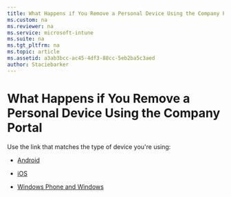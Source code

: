 ```yaml
---
title: What Happens if You Remove a Personal Device Using the Company Portal
ms.custom: na
ms.reviewer: na
ms.service: microsoft-intune
ms.suite: na
ms.tgt_pltfrm: na
ms.topic: article
ms.assetid: a3ab3bcc-ac45-4df3-88cc-5eb2ba5c3aed
author: Staciebarker
---
```

# What Happens if You Remove a Personal Device Using the Company Portal
Use the link that matches the type of device you're using:

* [Android](https://technet.microsoft.com/library/mt502762.aspx/#BKMK_andr_what_happs_unenroll)

* [iOS](https://technet.microsoft.com/library/mt598622.aspx#BKMK_ios_what_happs_unenroll)

* [Windows Phone and Windows](https://technet.microsoft.com/library/mt427782.aspx#BKMK_what_happs_unenroll_win)
